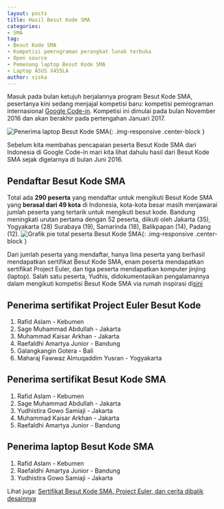 ```yaml
---
layout: posts
title: Hasil Besut Kode SMA
categories:
- SMA
tag:
- Besut Kode SMA
- Kompetisi pemrograman perangkat lunak terbuka
- Open source
- Pemenang laptop Besut Kode SMA
- Laptop ASUS X455LA
author: siska
---
```


Masuk pada bulan ketujuh berjalannya program Besut Kode SMA, pesertanya kini sedang menjajal kompetisi baru: 
kompetisi pemrograman internasional [Google Code-in](https://developers.google.com/open-source/gci/). Kompetisi ini dimulai pada bulan November 2016 dan akan berakhir pada pertengahan Januari 2017. 

![Penerima laptop Besut Kode SMA](http://wikimedia-id.github.io/besutkode/img/blog/Penerima%20Laptop%20Besut%20Kode%20SMA.png "Penerima laptop Besut Kode SMA"){: .img-responsive .center-block }

Sebelum kita membahas pencapaian peserta Besut Kode SMA dari Indonesia di Google Code-in mari kita lihat dahulu hasil dari Besut Kode SMA sejak digelarnya di bulan Juni 2016. 

## Pendaftar Besut Kode SMA
Total ada **290 peserta** yang mendaftar untuk mengikuti Besut Kode SMA yang **berasal dari 49 kota** di Indonesia, kota-kota besar masih menjawarai jumlah peserta yang tertarik untuk mengikuti besut kode. Bandung meningkati urutan pertama dengan 52 peserta, diikuti oleh Jakarta (35), Yogyakarta (28)
Surabaya (19), Samarinda (18), Balikpapan (14), Padang (12). 
![Grafik pie total peserta Besut Kode SMA](http://wikimedia-id.github.io/besutkode/img/blog/Chart%20Peserta%20Besut%20Kode%20SMA.png "Total Peserta BEsut Kode SMA dalam grafik"){: .img-responsive .center-block } 

Dari jumlah peserta yang mendaftar, hanya lima peserta yang berhasil mendapatkan sertifikat Besut Kode SMA, enam peserta mendapatkan sertifikat Project Euler, dan tiga peserta mendapatkan komputer jinjing (laptop). Salah satu peserta, Yudhis, didokumentasikan pengalamannya dalam mengikuti kompetisi Besut Kode SMA via rumah inspirasi di[sini](http://rumahinspirasi.com/yudhis-menang-kompetisi-pemrograman-besut-kode-2016/)  

## Penerima sertifikat Project Euler Besut Kode
1. Rafid Aslam - Kebumen
2. Sage Muhammad Abdullah - Jakarta
3. Muhammad Kaisar Arkhan - Jakarta
4. Raefaldhi Amartya Junior - Bandung
5. Galangkangin Gotera - Bali
6. Maharaj Fawwaz Almuqaddim Yusran - Yogyakarta

## Penerima sertifikat Besut Kode SMA
1. Rafid Aslam - Kebumen
2. Sage Muhammad Abdullah - Jakarta
3. Yudhistira Gowo Samiaji - Jakarta
4. Muhammad Kaisar Arkhan - Jakarta
5. Raefaldhi Amartya Junior - Bandung

## Penerima laptop Besut Kode SMA
1. Rafid Aslam - Kebumen
2. Raefaldhi Amartya Junior - Bandung
3. Yudhistira Gowo Samiaji - Jakarta

Lihat juga: [Sertifikat Besut Kode SMA, Project Euler, dan cerita dibalik desainnya](https://developers.google.com/open-source/gci/)
